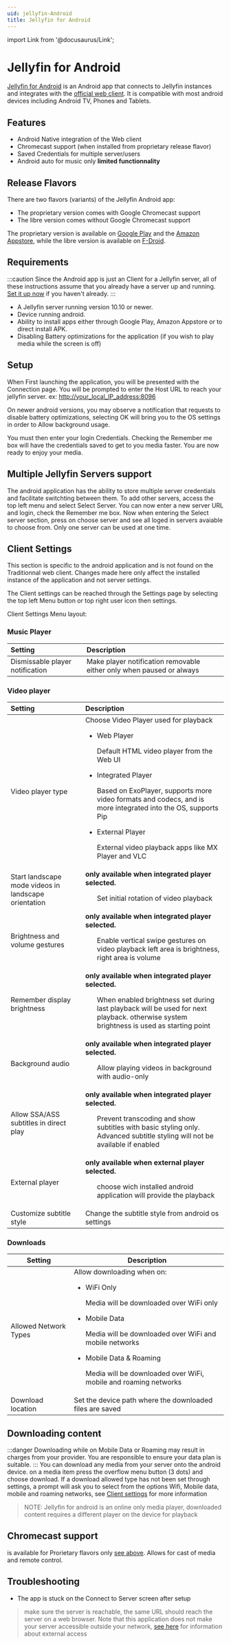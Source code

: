 ```yaml
---
uid: jellyfin-Android
title: Jellyfin for Android
---
```

import Link from '@docusaurus/Link';

# Jellyfin for Android

[Jellyfin for Android](https://github.com/jellyfin/jellyfin-android) is an Android app that connects to Jellyfin instances and integrates with the [official web client](https://github.com/jellyfin/jellyfin-web). It is compatible with most android devices including Android TV, Phones and Tablets.

## Features

- Android Native integration of the Web client
- Chromecast support (when installed from proprietary release flavor)
- Saved Credentials for multiple server/users
- Android auto for music only **limited functionnality**

## Release Flavors

There are two flavors (variants) of the Jellyfin Android app:

- The proprietary version comes with Google Chromecast support
- The libre version comes without Google Chromecast support

The proprietary version is available on [Google Play](https://play.google.com/store/apps/details?id=org.jellyfin.mobile) and the [Amazon Appstore](https://www.amazon.com/gp/aw/d/B081RFTTQ9), while the libre version is available on [F-Droid](https://f-droid.org/en/packages/org.jellyfin.mobile/).

## Requirements

:::caution
Since the Android app is just an Client for a Jellyfin server, all of these instructions assume that you already have a server up and running.
[Set it up now](../installation/index.mdx) if you haven't already.
:::

- A Jellyfin server running version 10.10 or newer.
- Device running android.
- Ability to install apps either through Google Play, Amazon Appstore or to direct install APK.
- Disabling Battery optimizations for the application (if you wish to play media while the screen is off)

## Setup

When First launching the application, you will be presented with the Connection page.
You will be prompted to enter the Host URL to reach your jellyfin server. ex: [http://your_local_IP_address:8096](http://your_local_IP_address:8096 )

On newer android versions, you may observe a notification that requests to disable battery optimizations, selecting OK will bring you to the OS settings in order to Allow background usage.

You must then enter your login Credentials. Checking the Remember me box will have the credentials saved to get to you media faster.
You are now ready to enjoy your media.

## Multiple Jellyfin Servers support

The android application has the ability to store multiple server credentials and facilitate switchting between them. To add other servers, access the top left menu and select Select Server. You can now enter a new server URL and login, check the Remember me box. Now when entering the Select server section, press on choose server and see all loged in servers avaiable to choose from. Only one server can be used at one time.

## Client Settings

This section is specific to the android application and is not found on the Traditionnal web client. Changes made here only affect the installed instance of the application and not server settings.  

The Client settings can be reached through the Settings page by selecting the top left Menu button or top right user icon then settings.

Client Settings Menu layout:

### Music Player

| **Setting** | **Description** |
| :-------------------- | :----------- |
| Dismissable player notification | Make player notification removable either only when paused or always  |

### Video player

| **Setting** | **Description** |
| :----------- | :----------- |
| Video player type | Choose Video Player used for playback <ul><li>Web Player</li></ul><ul>Default HTML video player from the Web UI</ul><ul><li>Integrated Player</li></ul><ul>Based on ExoPlayer, supports more video formats and codecs, and is more integrated into the OS, supports Pip</ul><ul><li>External Player</li></ul><ul>External video playback apps like MX Player and VLC</ul>|
| Start landscape mode videos in landscape orientation| **only available when integrated player selected.**<ul>  Set initial rotation of video playback</ul>|
| Brightness and volume gestures | **only available when integrated player selected.** <ul>Enable vertical swipe gestures on video playback left area is brightness, right area is volume</ul>|
| Remember display brightness | **only available when integrated player selected.**  <ul>When enabled brightness set during last playback will be used for next playback. otherwise system brightness is used as starting point</ul>|
| Background audio | **only available when integrated player selected.**     <ul>Allow playing videos in background with audio-only</ul>|
| Allow SSA/ASS subtitles in direct play | **only available when integrated player selected.**   <ul>Prevent transcoding and show subtitles with basic styling only. Advanced subtitle styling will not be available if enabled</ul>|
| External player | **only available when external player selected.**  <ul>choose wich installed android application will provide the playback</ul>|
| Customize subtitle style | Change the subtitle style from android os settings |

### Downloads

| **Setting** | **Description** |
| ----------- | ----------- |
| Allowed Network Types | Allow downloading when on: <ul><li>WiFi Only</li></ul><ul>Media will be downloaded over WiFi only</ul><ul><li>Mobile Data</li></ul><ul>Media will be downloaded over WiFi and mobile networks</ul><ul><li>Mobile Data & Roaming</li></ul><ul>Media will be downloaded over WiFi, mobile and roaming networks</ul> |
| Download location | Set the device path where the downloaded files are saved  |

## Downloading content

:::danger
Downloading while on Mobile Data or Roaming may result in charges from your provider. You are responsible to ensure your data plan is suitable.
:::
You can download any media from your server onto the android device. on a media item press the overflow menu button (3 dots) and choose download. If a download allowed type has not been set through settings, a prompt will ask you to select from the options Wifi, Mobile data, mobile and roaming networks, see [Client settings](../clients/Jellyfin%20for%20Android#downloads) for more information
> NOTE:
> Jellyfin for android is an online only media player, downloaded content requires a different player on the device for playback

## Chromecast support

is available for Prorietary flavors only [see above](../clients/Jellyfin%20for%20Android#release-flavors). Allows for cast of media and remote control.

## Troubleshooting

- The app is stuck on the Connect to Server screen after setup

> make sure the server is reachable, the same URL should reach the server on a web browser. Note that this application does not make your server accessible outside your network, [see here](../post-install/networking/#external-access) for information about external access
